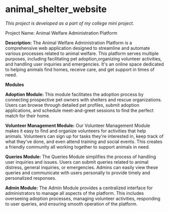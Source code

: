 # animal_shelter_website
*This project is developed as a part of my college mini project.*

Project Name: Animal Welfare Administration Platform

 **Description:**
                                     The Animal Welfare Administration Platform is a comprehensive web application designed to streamline and automate various processes related to animal welfare. This platform serves multiple purposes, including facilitating pet adoption,organizing volunteer activities, and handling user inquiries and emergencies. It's an online space dedicated to helping animals find homes, receive care, and get support in times of need.

 **Modules**

 **Adoption Module:**
               This module facilitates the adoption process by connecting prospective pet owners with shelters and rescue organizations. Users can browse through detailed pet profiles, submit adoption applications, and schedule meet-and-greet sessions to find the perfect match for their home.

**Volunteer Management Module:**
                          Our Volunteer Management Module makes it easy to find and organize volunteers for activities that help animals. Volunteers can sign up for tasks they're interested in, keep track of what they've done, and even attend training and social events. This creates a friendly community all working together to support animals in need.
                          
 **Queries Module:**
               The Queries Module simplifies the process of handling user inquiries and issues. Users can submit queries related to animal distress, general inquiries, or emergencies. Admins can easily view these queries and communicate with users personally to provide timely and personalized responses.

 **Admin Module:**
                  The Admin Module provides a centralized interface for administrators to manage all aspects of the platform. This includes overseeing adoption processes, managing volunteer activities, responding to user queries, and ensuring smooth operation of the platform.
